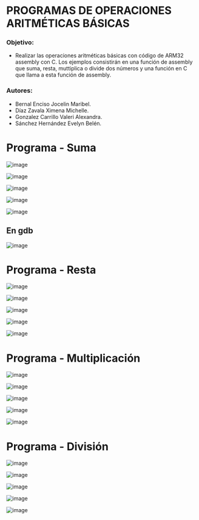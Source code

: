 # PROGRAMAS DE OPERACIONES ARITMÉTICAS BÁSICAS

### Objetivo:
- Realizar las operaciones aritméticas básicas con código de ARM32 assembly con C. Los ejemplos consistirán en una función de assembly que suma, resta, muttiplica o divide dos números y una función en C que llama a esta función de assembly.
  
### Autores:
  - Bernal Enciso Jocelin Maribel.
  - Díaz Zavala Ximena Michelle.
  - Gonzalez Carrillo Valeri Alexandra.
  - Sánchez Hernández Evelyn Belén.


# Programa - Suma

![image](https://github.com/tectijuana/24b3expot2arm32-orejitas-chismosas/assets/158230632/e52d4d44-aa73-4ef8-a8f8-58df97e4f3ad)

![image](https://github.com/tectijuana/24b3expot2arm32-orejitas-chismosas/assets/158230632/1323ec01-dd2b-4fb4-9746-c1b89eaf94d5)

![image](https://github.com/tectijuana/24b3expot2arm32-orejitas-chismosas/assets/158230632/c9929ffb-8820-4658-a0e0-6c5643ad388b)

![image](https://github.com/tectijuana/24b3expot2arm32-orejitas-chismosas/assets/158230632/e9c023ff-2b29-4396-ae4c-fdcd87f2a86d)

![image](https://github.com/tectijuana/24b3expot2arm32-orejitas-chismosas/assets/158230632/40ce7fee-b0e3-451d-8dac-d599321eb760)

## En gdb
![image](https://github.com/tectijuana/24b3expot2arm32-orejitas-chismosas/assets/158230632/9cc3c258-cd3a-4b32-911c-d57a44eb0507)


# Programa - Resta

![image](https://github.com/tectijuana/24b3expot2arm32-orejitas-chismosas/assets/158230632/3c725be7-0d20-420a-a6c3-400d4d694dbb)

![image](https://github.com/tectijuana/24b3expot2arm32-orejitas-chismosas/assets/158230632/d8279446-40ec-4c67-bb66-41a3d2101eee)

![image](https://github.com/tectijuana/24b3expot2arm32-orejitas-chismosas/assets/158230632/5db1eab1-da2f-4615-aec6-fba51a0e785e)

![image](https://github.com/tectijuana/24b3expot2arm32-orejitas-chismosas/assets/158230632/cad440d0-6002-4534-a82a-bf03674822cb)

![image](https://github.com/tectijuana/24b3expot2arm32-orejitas-chismosas/assets/158230632/cdc1ed28-9d57-41b8-81d3-b1874b9ff74f)


# Programa - Multiplicación

![image](https://github.com/tectijuana/24b3expot2arm32-orejitas-chismosas/assets/158230632/254982d9-fb90-4a1c-9ac7-8ba02f87b81b)

![image](https://github.com/tectijuana/24b3expot2arm32-orejitas-chismosas/assets/158230632/0c6cc2c0-5f25-4d4a-bc75-314714625315)

![image](https://github.com/tectijuana/24b3expot2arm32-orejitas-chismosas/assets/158230632/122ee36a-8be7-42a7-bfed-a8fcc7b9c4eb)

![image](https://github.com/tectijuana/24b3expot2arm32-orejitas-chismosas/assets/158230632/1db20b9e-6e3e-4c55-b9e7-7a7c26bb6804)

![image](https://github.com/tectijuana/24b3expot2arm32-orejitas-chismosas/assets/158230632/43bf7fc0-fd9e-4f2e-b9d9-0c7685c1090d)


# Programa - División

![image](https://github.com/tectijuana/24b3expot2arm32-orejitas-chismosas/assets/158230632/0938b7a4-c159-4375-b6dc-add0415677c6)

![image](https://github.com/tectijuana/24b3expot2arm32-orejitas-chismosas/assets/158230632/6aa2b1d7-fcfc-4909-8536-f6b2d849641c)

![image](https://github.com/tectijuana/24b3expot2arm32-orejitas-chismosas/assets/158230632/d3c1833e-730a-4072-886d-59c31d3885bc)

![image](https://github.com/tectijuana/24b3expot2arm32-orejitas-chismosas/assets/158230632/a92ee186-c2e3-4813-aa26-9790cf44a966)

![image](https://github.com/tectijuana/24b3expot2arm32-orejitas-chismosas/assets/158230632/d671a330-8621-4764-a545-75aa6934404b)
